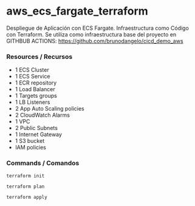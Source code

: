 # aws_ecs_fargate_terraform
Despliegue de Aplicación con ECS Fargate. Infraestructura como Código con Terraform. 
Se utiliza como infraestructura base del proyecto en GITHBUB ACTIONS: https://github.com/brunodangelo/cicd_demo_aws

### Resources / Recursos
* 1 ECS Cluster
* 1 ECS Service
* 1 ECR repository
* 1 Load Balancer
* 1 Targets groups
* 1 LB Listeners
* 2 App Auto Scaling policies
* 2 CloudWatch Alarms
* 1 VPC
* 2 Public Subnets
* 1 Internet Gateway
* 1 S3 bucket
* IAM policies

### Commands / Comandos

```
terraform init
```

```
terraform plan
```

```
terraform apply
```

